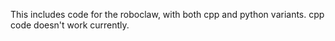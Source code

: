 This includes code for the roboclaw, with both cpp and python variants. cpp code doesn't work currently.
